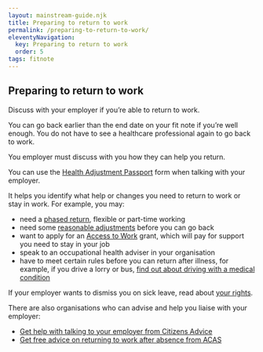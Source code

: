 ```yaml
---
layout: mainstream-guide.njk
title: Preparing to return to work
permalink: /preparing-to-return-to-work/
eleventyNavigation:
  key: Preparing to return to work
  order: 5
tags: fitnote
---
```


## Preparing to return to work

Discuss with your employer if you’re able to return to work.

You can go back earlier than the end date on your fit note if you’re well enough. You do not have to see a healthcare professional again to go back to work.

You employer must discuss with you how they can help you return.

You can use the [Health Adjustment Passport](https://gov.uk/government/publications/health-adjustment-passport/) form when talking with your employer.

It helps you identify what help or changes you need to return to work or stay in work. For example, you may:

- need a [phased return](https://acas.org.uk/returning-to-work-after-absence/phased-return-to-work/), flexible or part-time working
- need some [reasonable adjustments](https://gov.uk/reasonable-adjustments-for-disabled-workers/) before you can go back
- want to apply for an [Access to Work](https://gov.uk/access-to-work/) grant, which will pay for support you need to stay in your job
- speak to an occupational health adviser in your organisation
- have to meet certain rules before you can return after illness, for example, if you drive a lorry or bus, [find out about driving with a medical condition](https://gov.uk/driving-medical-conditions/)

If your employer wants to dismiss you on sick leave, read about [your rights](/if-you-cannot-return-or-your-employer-wants-to-dismiss-you/).

There are also organisations who can advise and help you liaise with your employer:

- [Get help with talking to your employer from Citizens Advice](https://citizensadvice.org.uk/work/negotiating-with-your-employer/dealing-with-a-problem-at-work/)
- [Get free advice on returning to work after absence from ACAS](https://acas.org.uk/returning-to-work-after-absence/)
